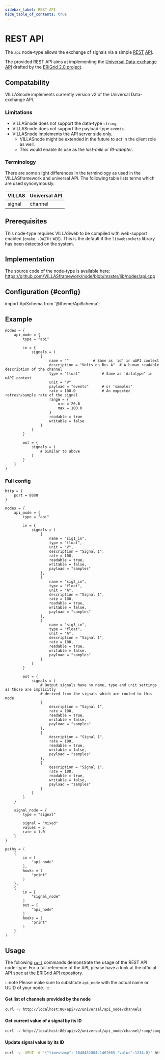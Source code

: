 ```yaml
---
sidebar_label: REST API
hide_table_of_contents: true
---
```


# REST API

The `api` node-type allows the exchange of signals via a simple [REST](https://en.wikipedia.org/wiki/Representational_state_transfer) [API](https://en.wikipedia.org/wiki/Web_API).

The provided REST API aims at implementing the [Universal Data-exchange API](https://erigrid2.github.io/JRA-3.1-api/universal-api.html) drafted by the [ERIGrid 2.0 project](https://erigrid2.eu).

## Compatability

VILLASnode implements currently version v2 of the Universal Data-exchange API.

### Limitations

- VILLASnode does not support the data-type `string`
- VILLASnode does not support the payload-type `events`.
- VILLASnode implements the API server side only.
	- VILLASnode might be extended in the future to act in the client role as well.
	- This would enable its use as the _last-mile_ or _RI-adapter_.

### Terminology

There are some slight differences in the terminology as used in the VILLASframework and universal API.
The following table lists terms which are used synonymously:

| VILLAS | Universal API |
|:--     |:--            |
| signal | channel       |

## Prerequisites

This node-type requires VILLASweb to be compiled with web-support enabled (`cmake -DWITH_WEB`).
This is the default if the `libwebsockets` library has been detected on the system.

## Implementation

The source code of the node-type is available here:
https://github.com/VILLASframework/node/blob/master/lib/nodes/api.cpp

## Configuration {#config}

import ApiSchema from '@theme/ApiSchema';

<ApiSchema id="node" example pointer="#/components/schemas/api" />

## Example

``` url="external/node/etc/examples/nodes/api.conf" title="node/etc/examples/nodes/api.conf"
nodes = {
	api_node = {
		type = "api"

		in = {
			signals = (
				{
					name = "" 			# Same as 'id' in uAPI context
					description = "Volts on Bus A"	# A human readable description of the channel
					type = "float"			# Same as 'datatype' in uAPI context
					unit = "V"
					payload = "events" 		# or 'samples'
					rate = 100.0			# An expected refresh/sample rate of the signal
					range = {
						min = 20.0
						max = 100.0
					}
					readable = true
					writable = false
				}
			)
		}

		out = {
			signals = (
				# Similar to above
			)
		}
	}
}
```

### Full config

``` url="external/node/etc/examples/api.conf" title="node/etc/examples/api.conf"
http = {
	port = 8080
}

nodes = {
	api_node = {
		type = "api"

		in = {
			signals = (
				{
					name = "sig1_in",
					type = "float",
					unit = "V",
					description = "Signal 1",
					rate = 100,
					readable = true,
					writable = false,
					payload = "samples"
				},
				{
					name = "sig2_in",
					type = "float",
					unit = "A",
					description = "Signal 1",
					rate = 100,
					readable = true,
					writable = false,
					payload = "samples"
				},
				{
					name = "sig3_in",
					type = "float",
					unit = "A",
					description = "Signal 1",
					rate = 100,
					readable = true,
					writable = false,
					payload = "samples"
				}
			)
		}

		out = {
			signals = (
				# Output signals have no name, type and unit settings as those are implicitly
				# derived from the signals which are routed to this node
				{
					description = "Signal 1",
					rate = 100,
					readable = true,
					writable = false,
					payload = "samples"
				},
				{
					description = "Signal 1",
					rate = 100,
					readable = true,
					writable = false,
					payload = "samples"
				},
				{
					description = "Signal 1",
					rate = 100,
					readable = true,
					writable = false,
					payload = "samples"
				}
			)
		}
	}

	signal_node = {
		type = "signal"

		signal = "mixed"
		values = 5
		rate = 1.0
	}
}

paths = (
	{
		in = [
			"api_node"
		],
		hooks = (
			"print"
		)
	},
	{
		in = [
			"signal_node"
		]
		out = [
			"api_node"
		]
		hooks = (
			"print"
		)
	}
)
```

## Usage

The following [`curl`](https://curl.se/) commands demonstrate the usage of the REST API node-type.
For a full reference of the API, please have a look at the official API spec [at the ERIGrid API repository](https://erigrid2.github.io/JRA-3.1-api/universal-api.html).

:::note
Please make sure to substitute `api_node` with the actual name or UUID of your node.
:::

#### Get list of channels provided by the node

```bash
curl -v http://localhost:80/api/v2/universal/api_node/channels
```

#### Get current value of a signal by its ID

```bash
curl -v http://localhost:80/api/v2/universal/api_node/channel/ramp/sample
```

#### Update signal value by its ID

```bash
curl -v -XPUT -d '{"timestamp": 1648482084.1462665,"value":1234.0}' http://localhost:80/api/v2/universal/api_node/channel/signal0/sample
```
